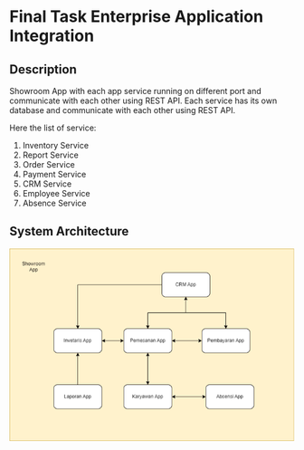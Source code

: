 # Final Task Enterprise Application Integration

## Description
Showroom App with each app service running on different port and communicate with each other using REST API.
Each service has its own database and communicate with each other using REST API.

Here the list of service:
1. Inventory Service
2. Report Service
3. Order Service
4. Payment Service
5. CRM Service
6. Employee Service
7. Absence Service

## System Architecture
<img src="src/SystemDiagram.png">
